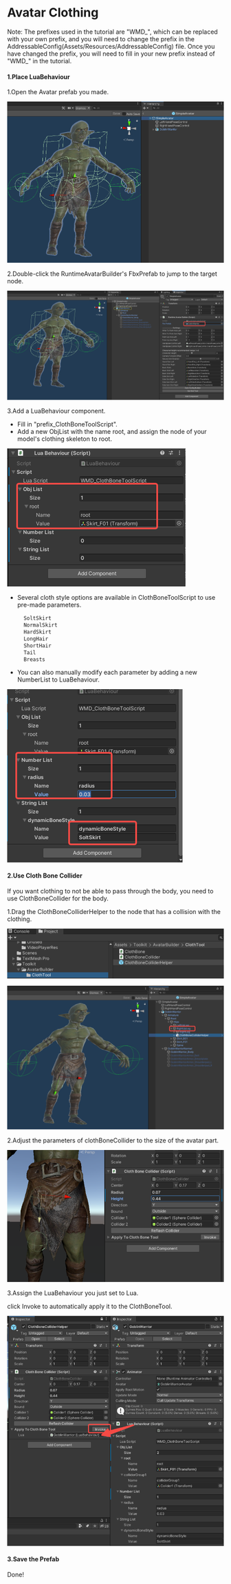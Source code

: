 # Avatar Clothing

Note: The prefixes used in the tutorial are "WMD\_", which can be replaced with your own prefix, and you will need to change the prefix in the AddressableConfig(Assets/Resources/AddressableConfig) file. Once you have changed the prefix, you will need to fill in your new prefix instead of "WMD\_" in the tutorial.

#### 1.Place LuaBehaviour  

1.Open the Avatar prefab you made.

![CreateFolder](11.avatar-clothing/place-avatar.png)



2.Double-click the RuntimeAvatarBuilder's FbxPrefab to jump to the target node.

![CreateFolder](11.avatar-clothing/jump-to-node.png)



3.Add a LuaBehaviour component.

- Fill in "prefix_ClothBoneToolScript".
- Add a new ObjList with the name root, and assign the node of your model's clothing skeleton to root.

![CreateFolder](11.avatar-clothing/set-root.png)

- Several cloth style options are available in ClothBoneToolScript to use pre-made parameters.

        SoltSkirt
        NormalSkirt
        HardSkirt
        LongHair
        ShortHair
        Tail
        Breasts
- You can also manually modify each parameter by adding a new NumberList to LuaBehaviour.


![CreateFolder](11.avatar-clothing/set-parameter.png)



#### 2.Use Cloth Bone Collider

If you want clothing to not be able to pass through the body, you need to use ClothBoneCollider for the body.



1.Drag the ClothBoneColliderHelper to the node that has a collision with the clothing.

![CreateFolder](11.avatar-clothing/clothbonecolliderhelper.png)



![CreateFolder](11.avatar-clothing/place-helper.png)



2.Adjust the parameters of clothBoneCollider to the size of the avatar part.

![CreateFolder](11.avatar-clothing/adject-size.png)



3.Assign the LuaBehaviour you just set to Lua. 

click Invoke to automatically apply it to the ClothBoneTool.

![CreateFolder](11.avatar-clothing/apply-collider.png)



#### 3.Save the Prefab

Done!
